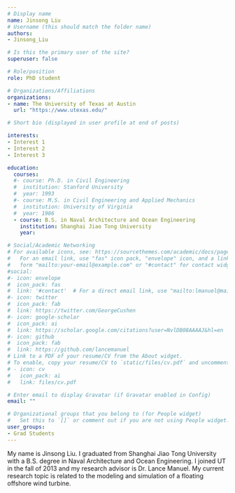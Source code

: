 ```yaml
---
# Display name
name: Jinsong Liu
# Username (this should match the folder name)
authors:
- Jinsong_Liu

# Is this the primary user of the site?
superuser: false

# Role/position
role: PhD student

# Organizations/Affiliations
organizations:
- name: The University of Texas at Austin
  url: "https://www.utexas.edu/"

# Short bio (displayed in user profile at end of posts)

interests:
- Interest 1
- Interest 2
- Interest 3

education:
  courses:
  #- course: Ph.D. in Civil Engineering
  #  institution: Stanford University
  #  year: 1993
  #- course: M.S. in Civil Engineering and Applied Mechanics
  #  institution: University of Virginia
  #  year: 1986
  - course: B.S. in Naval Architecture and Ocean Engineering
    institution: Shanghai Jiao Tong University
    year: 

# Social/Academic Networking
# For available icons, see: https://sourcethemes.com/academic/docs/page-builder/#icons
#   For an email link, use "fas" icon pack, "envelope" icon, and a link in the
#   form "mailto:your-email@example.com" or "#contact" for contact widget.
#social:
#- icon: envelope
#  icon_pack: fas
#  link: '#contact'  # For a direct email link, use "mailto:lmanuel@mail.utexas.edu".
#- icon: twitter
#  icon_pack: fab
#  link: https://twitter.com/GeorgeCushen
#- icon: google-scholar
#  icon_pack: ai
#  link: https://scholar.google.com/citations?user=NvlDB08AAAAJ&hl=en
#- icon: github
#  icon_pack: fab
#  link: https://github.com/lancemanuel
# Link to a PDF of your resume/CV from the About widget.
# To enable, copy your resume/CV to `static/files/cv.pdf` and uncomment the lines below.
# - icon: cv
#   icon_pack: ai
#   link: files/cv.pdf

# Enter email to display Gravatar (if Gravatar enabled in Config)
email: ""

# Organizational groups that you belong to (for People widget)
#   Set this to `[]` or comment out if you are not using People widget.
user_groups:
- Grad Students
---
```

My name is Jinsong Liu. I graduated from Shanghai Jiao Tong University with a B.S. degree in Naval Architecture and Ocean Engineering. I joined UT in the fall of 2013 and my research advisor is Dr. Lance Manuel. My current research topic is related to the modeling and simulation of a floating offshore wind turbine.

